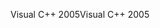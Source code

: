 <span data-ttu-id="5a036-101">Visual C++ 2005</span><span class="sxs-lookup"><span data-stu-id="5a036-101">Visual C++ 2005</span></span>